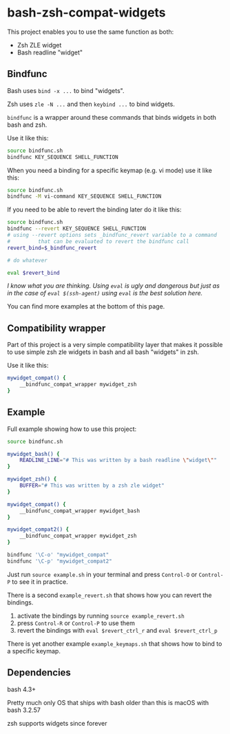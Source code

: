 # bash-zsh-compat-widgets

This project enables you to use the same function as both:

- Zsh ZLE widget
- Bash readline "widget"


## Bindfunc

Bash uses `bind -x ...` to bind "widgets".

Zsh uses `zle -N ...` and then `keybind ...` to bind widgets.

`bindfunc` is a wrapper around these commands that binds widgets in both bash and zsh.

Use it like this:

```sh
source bindfunc.sh
bindfunc KEY_SEQUENCE SHELL_FUNCTION
```

When you need a binding for a specific keymap (e.g. vi mode) use it like this:

```sh
source bindfunc.sh
bindfunc -M vi-command KEY_SEQUENCE SHELL_FUNCTION
```

If you need to be able to revert the binding later do it like this:

```sh
source bindfunc.sh
bindfunc --revert KEY_SEQUENCE SHELL_FUNCTION
# using --revert options sets _bindfunc_revert variable to a command
#         that can be evaluated to revert the bindfunc call
revert_bind=$_bindfunc_revert

# do whatever

eval $revert_bind
```

*I know what you are thinking. Using `eval` is ugly and dangerous but just as in the case of `eval $(ssh-agent)` using `eval` is the best solution here.*

You can find more examples at the bottom of this page.

## Compatibility wrapper

Part of this project is a very simple compatibility layer that makes it possible to use simple zsh zle widgets in bash and all bash "widgets" in zsh.

Use it like this:

```sh
mywidget_compat() {
    __bindfunc_compat_wrapper mywidget_zsh
}
```

## Example

Full example showing how to use this project:

```sh
source bindfunc.sh

mywidget_bash() {
    READLINE_LINE="# This was written by a bash readline \"widget\""
}

mywidget_zsh() {
    BUFFER="# This was written by a zsh zle widget"
}

mywidget_compat() {
    __bindfunc_compat_wrapper mywidget_bash
}

mywidget_compat2() {
    __bindfunc_compat_wrapper mywidget_zsh
}

bindfunc '\C-o' "mywidget_compat"  
bindfunc '\C-p' "mywidget_compat2"  
```

Just run `source example.sh` in your terminal and press `Control-O` or `Control-P` to see it in practice.

There is a second `example_revert.sh` that shows how you can revert the bindings.

1) activate the bindings by running `source example_revert.sh`
1) press `Control-R` or `Control-P` to use them
1) revert the bindings with `eval $revert_ctrl_r` and `eval $revert_ctrl_p`

There is yet another example `example_keymaps.sh` that shows how to bind to a specific keymap.

## Dependencies

bash 4.3+

Pretty much only OS that ships with bash older than this is macOS with bash 3.2.57
 
zsh supports widgets since forever
